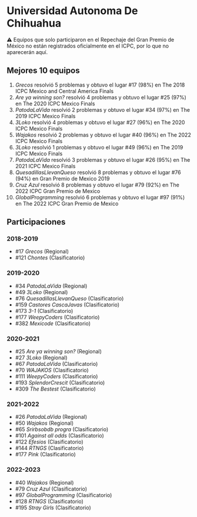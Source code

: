 # Universidad Autonoma De Chihuahua

:warning: Equipos que solo participaron en el Repechaje del Gran Premio de México no están registrados oficialmente en el ICPC, por lo que no aparecerán aquí.

## Mejores 10 equipos

1. _Grecos_ resolvió 5 problemas y obtuvo el lugar #17 (98%) en The 2018 ICPC Mexico and Central America Finals
1. _Are ya winning son?_ resolvió 4 problemas y obtuvo el lugar #25 (97%) en The 2020 ICPC Mexico Finals
1. _PatodaLaVida_ resolvió 2 problemas y obtuvo el lugar #34 (97%) en The 2019 ICPC Mexico Finals
1. _3Loko_ resolvió 4 problemas y obtuvo el lugar #27 (96%) en The 2020 ICPC Mexico Finals
1. _Wajakos_ resolvió 2 problemas y obtuvo el lugar #40 (96%) en The 2022 ICPC Mexico Finals
1. _3Loko_ resolvió 1 problemas y obtuvo el lugar #49 (96%) en The 2019 ICPC Mexico Finals
1. _PatodaLaVida_ resolvió 3 problemas y obtuvo el lugar #26 (95%) en The 2021 ICPC Mexico Finals
1. _QuesadillasLlevanQueso_ resolvió 8 problemas y obtuvo el lugar #76 (94%) en Gran Premio de Mexico 2019
1. _Cruz Azul_ resolvió 8 problemas y obtuvo el lugar #79 (92%) en The 2022 ICPC Gran Premio de Mexico
1. _GlobalProgramming_ resolvió 6 problemas y obtuvo el lugar #97 (91%) en The 2022 ICPC Gran Premio de Mexico

## Participaciones

### 2018-2019

- #17 _Grecos_ (Regional)
- #121 _Chontes_ (Clasificatorio)

### 2019-2020

- #34 _PatodaLaVida_ (Regional)
- #49 _3Loko_ (Regional)
- #76 _QuesadillasLlevanQueso_ (Clasificatorio)
- #159 _Castores CascaJavas_ (Clasificatorio)
- #173 _3-1_ (Clasificatorio)
- #177 _WeepyCoders_ (Clasificatorio)
- #382 _Mexicode_ (Clasificatorio)

### 2020-2021

- #25 _Are ya winning son?_ (Regional)
- #27 _3Loko_ (Regional)
- #67 _PatodaLaVida_ (Clasificatorio)
- #70 _WAJAKOS_ (Clasificatorio)
- #111 _WeepyCoders_ (Clasificatorio)
- #193 _SplendorCrescit_ (Clasificatorio)
- #309 _The Bestest_ (Clasificatorio)

### 2021-2022

- #26 _PatodaLaVida_ (Regional)
- #50 _Wajakos_ (Regional)
- #65 _Srirbsobdb progra_ (Clasificatorio)
- #101 _Against all odds_ (Clasificatorio)
- #122 _Efesios_ (Clasificatorio)
- #144 _RTNGS_ (Clasificatorio)
- #177 _Pink_ (Clasificatorio)

### 2022-2023

- #40 _Wajakos_ (Regional)
- #79 _Cruz Azul_ (Clasificatorio)
- #97 _GlobalProgramming_ (Clasificatorio)
- #128 _RTNGS_ (Clasificatorio)
- #195 _Stray Girls_ (Clasificatorio)



